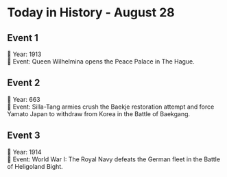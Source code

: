 # Today in History - August 28

## Event 1
📅 Year: 1913  
📝 Event: Queen Wilhelmina opens the Peace Palace in The Hague.

## Event 2
📅 Year: 663  
📝 Event: Silla-Tang armies crush the Baekje restoration attempt and force Yamato Japan to withdraw from Korea in the Battle of Baekgang.

## Event 3
📅 Year: 1914  
📝 Event: World War I: The Royal Navy defeats the German fleet in the Battle of Heligoland Bight.

